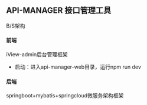 ## API-MANAGER 接口管理工具

B/S架构

#### 前端
 iView-admin后台管理框架
 
 * 启动：进入api-manager-web目录，运行npm run dev
 
#### 后端
 springboot+mybatis+springcloud微服务架构框架
